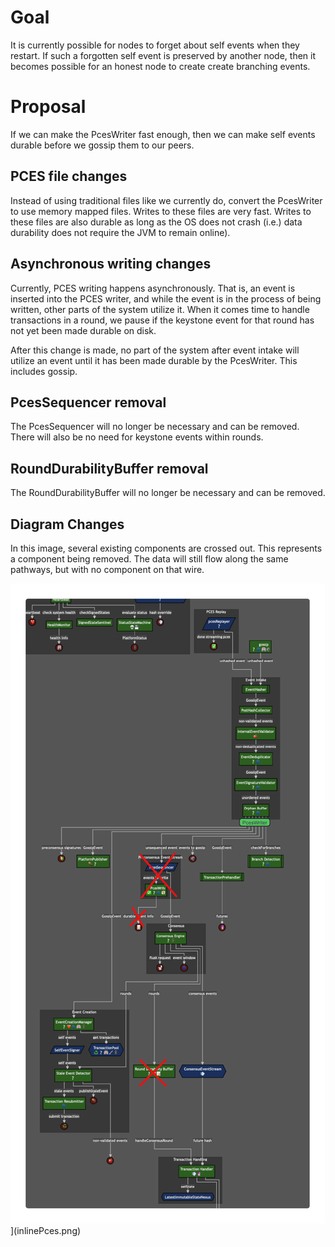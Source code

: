 # Goal

It is currently possible for nodes to forget about self events when they restart. If such a forgotten self event is
preserved by another node, then it becomes possible for an honest node to create create branching events.

# Proposal

If we can make the PcesWriter fast enough, then we can make self events durable before we gossip them to our peers.

## PCES file changes

Instead of using traditional files like we currently do, convert the PcesWriter to use memory mapped files. Writes
to these files are very fast. Writes to these files are also durable as long as the OS does not crash (i.e.) data
durability does not require the JVM to remain online).

## Asynchronous writing changes

Currently, PCES writing happens asynchronously. That is, an event is inserted into the PCES writer, and while
the event is in the process of being written, other parts of the system utilize it. When it comes time to handle
transactions in a round, we pause if the keystone event for that round has not yet been made durable on disk.

After this change is made, no part of the system after event intake will utilize an event until it has been made
durable by the PcesWriter. This includes gossip.

## PcesSequencer removal

The PcesSequencer will no longer be necessary and can be removed. There will also be no need for keystone events
within rounds.

## RoundDurabilityBuffer removal

The RoundDurabilityBuffer will no longer be necessary and can be removed.

## Diagram Changes

In this image, several existing components are crossed out. This represents a component being removed. The data will
still flow along the same pathways, but with no component on that wire.

![](inlinePces.png)](inlinePces.png)
